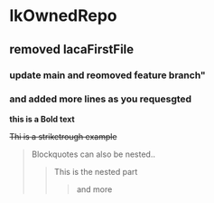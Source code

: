 # lkOwnedRepo
## removed lacaFirstFile
### update main and reomoved feature branch"
### and added more lines as you requesgted

**this is a Bold text**

~~Thi is a striketrough example~~

>Blockquotes can also be nested..
>> This is the nested part
>>>and more 
